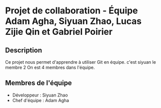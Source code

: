 # Projet de collaboration - Équipe Adam Agha, Siyuan Zhao, Lucas Zijie Qin et Gabriel Poirier
## Description
Ce projet nous permet d'apprendre à utiliser Git en équipe. 
c'est siyuan le membre 2
On est 4 membres dans l'équipe.

## Membres de l'équipe
- Développeur : Siyuan Zhao
- Chef d'équipe : Adam Agha
